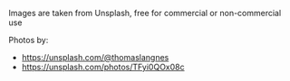 Images are taken from Unsplash, free for commercial or non-commercial use

Photos by: 
* https://unsplash.com/@thomaslangnes
* https://unsplash.com/photos/TFyi0QOx08c
